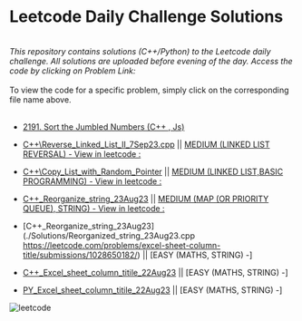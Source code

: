 # Leetcode Daily Challenge Solutions

<br>
<i> This repository contains solutions (C++/Python) to the Leetcode daily challenge. All solutions are uploaded before evening of the day. Access the code by clicking on Problem Link: </i>
<br><br>
To view the code for a specific problem, simply click on the corresponding file name above.
<br><br>

- [2191. Sort the Jumbled Numbers (C++ , Js) ](https://leetcode.com/problems/sort-the-jumbled-numbers/solutions/5528799/100-beats-javascript-c-using-stable-sorting)
- [C++\Reverse_Linked_List_II_7Sep23.cpp](./Solutions/Reverse_Linked_List_II_7Sep23.cpp) || [MEDIUM (LINKED LIST REVERSAL) - View in leetcode :](https://leetcode.com/problems/reverse-linked-list-ii/submissions/?envType=daily-question&envId=2023-09-07)
- [C++\Copy_List_with_Random_Pointer](./Solutions/Copy_List_with_Random_Pointer.cpp) || [MEDIUM (LINKED LIST,BASIC PROGRAMMING) - View in leetcode :](https://leetcode.com/problems/copy-list-with-random-pointer/submissions/?envType=daily-question&envId=2023-09-05)
- [C++\_Reorganize_string_23Aug23](./Solutions/Reorganized_string_23Aug23.cpp) || [MEDIUM (MAP (OR PRIORITY QUEUE), STRING) - View in leetcode :](https://leetcode.com/problems/reorganize-string/submissions/1029657352/)

- [C++\_Reorganize_string_23Aug23](./Solutions/Reorganized_string_23Aug23.cpp https://leetcode.com/problems/excel-sheet-column-title/submissions/1028650182/) || [EASY (MATHS, STRING) -]
- [C++\_Excel_sheet_column_titile_22Aug23](https://leetcode.com/problems/excel-sheet-column-title/submissions/1028650182/) || [EASY (MATHS, STRING) -]
- [PY_Excel_sheet_column_titile_22Aug23](https://leetcode.com/problems/excel-sheet-column-title/submissions/1028666815/) || [EASY (MATHS, STRING) -]

![leetcode](https://leetcode.com/static/images/LeetCode_Sharing.png)

<br>
